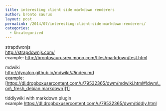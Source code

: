 ```yaml
---
title: interesting client side markdown renderers
author: bronto saurus
layout: post
permalink: /2014/07/interesting-client-side-markdown-renderers/
categories:
  - Uncategorized
---
```

strapdwonjs  
<http://strapdownjs.com/>  
example: <http://brontosaurusrex.mooo.com/files/markdown/test.html>

mdwiki  
<http://dynalon.github.io/mdwiki/#!index.md>  
example: [https://dl.dropboxusercontent.com/u/79532365/dwm/mdwiki.html#!dwm\_on\_fresh_debian.markdown][1]

tiddlywiki with markdown plugin  
example <https://dl.dropboxusercontent.com/u/79532365/dwm/tiddly.html>

 [1]: https://dl.dropboxusercontent.com/u/79532365/dwm/mdwiki.html#!dwm_on_fresh_debian.markdown